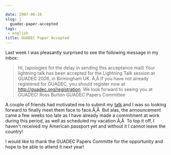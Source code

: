```yaml
---

date: 2007-06-26
slug: |
  guadec-paper-accepted
tags:
 - english
title: GUADEC Paper Accepted
---
```


Last week I was pleasantly surprised to see the following message in my
inbox:

> Hi, (apologies for the delay in sending this acceptance mail) Your
> lightning talk has been accepted for the Lightning Talk session at
> GUADEC 2006, in Birmingham UK. Ã‚Â If you have not already registered
> for GUADEC, you should register now at
> <http://guadec.org/registration>. We look forward to seeing you at
> GUADEC! Ross Burton GUADEC Papers Committee

A couple of friends had motivated me to submit my
[talk](http://guadec.org/node/601) and I was so looking forward to
finally meet them face to face.Ã‚Â  But alas, the announcement came a
few weeks too late as I have already made a commitment at work during
this period, as well as scheduled my vacation.Ã‚Â  To top it off, I
haven't received my American passport yet and without it I cannot leave
the country!

I would like to thank the GUADEC Papers Committe for the opportunity and
hope to be able to attend it next year!
